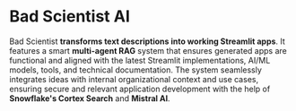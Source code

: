 # Bad Scientist AI

Bad Scientist **transforms text descriptions into working Streamlit apps**. It features a smart **multi-agent RAG** system that ensures generated apps are functional and aligned with the latest Streamlit implementations, AI/ML models, tools, and technical documentation. The system seamlessly integrates ideas with internal organizational context and use cases, ensuring secure and relevant application development with the help of **Snowflake's Cortex Search** and **Mistral AI**.